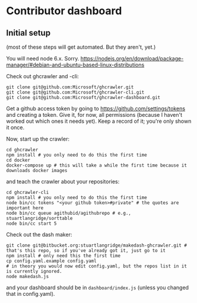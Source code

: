 # Contributor dashboard

## Initial setup

(most of these steps will get automated. But they aren't, yet.)

You will need node 6.x. Sorry. https://nodejs.org/en/download/package-manager/#debian-and-ubuntu-based-linux-distributions

Check out ghcrawler and -cli:

```
git clone git@github.com:Microsoft/ghcrawler.git
git clone git@github.com:Microsoft/ghcrawler-cli.git
git clone git@github.com:Microsoft/ghcrawler-dashboard.git
```

Get a github access token by going to https://github.com/settings/tokens and creating a token. Give it, for now, all permissions (because I haven't worked out which ones it needs yet). Keep a record of it; you're only shown it once.

Now, start up the crawler:

```
cd ghcrawler
npm install # you only need to do this the first time
cd docker
docker-compose up # this will take a while the first time because it downloads docker images
```

and teach the crawler about your repositories:

```
cd ghcrawler-cli
npm install # you only need to do this the first time
node bin/cc tokens "<your github token>#private" # the quotes are important here
node bin/cc queue agithubid/agithubrepo # e.g., stuartlangridge/sorttable
node bin/cc start 5
```

Check out the dash maker:

```
git clone git@bitbucket.org:stuartlangridge/makedash-ghcrawler.git # that's this repo, so if you've already got it, just go to it
npm install # only need this the first time
cp config.yaml.example config.yaml
# in theory you would now edit config.yaml, but the repos list in it is currently ignored.
node makedash.js
```

and your dashboard should be in `dashboard/index.js` (unless you changed that in config.yaml).
